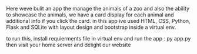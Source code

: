 Here weve bulit an app the manage the animals of a zoo and also the ability to showcase the animals,
we have a card display for each animal and additional info if you click the card.
in this app ive used HTML, CSS, Python, Flask and SQLite with layout design and bootstrap inside a virtual env.

to run this, install requierments file in virtual env and run the app : py app.py
then visit your home server and delight our website
